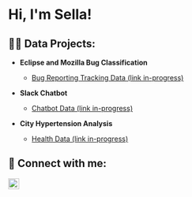 <h1>Hi, I'm Sella!

<h2>👩‍💻 Data Projects:</h2>

- <b>Eclipse and Mozilla Bug Classification</b>
  - [Bug Reporting Tracking Data (link in-progress)](https://github.com/SellaMek)

- <b>Slack Chatbot</b>
    - [Chatbot Data (link in-progress)](https://github.com/SellaMek)
- <b>City Hypertension Analysis</b>
  - [Health Data (link in-progress)](https://github.com/SellaMek)

<h2> 🤳 Connect with me:</h2>

[<img align="left" alt="SellaMek | LinkedIn" width="22px" src="https://cdn.jsdelivr.net/npm/simple-icons@v3/icons/linkedin.svg" />][linkedin]

[linkedin]: www.linkedin.com/in/sellamekonnen
<!--
**joshmadakor1/joshmadakor1** is a ✨ _special_ ✨ repository because its `README.md` (this file) appears on your GitHub profile.

Here are some ideas to get you started:

- 🔭 I’m currently working on ...
- 🌱 I’m currently learning ...
- 👯 I’m looking to collaborate on ...
- 🤔 I’m looking for help with ...
- 💬 Ask me about ...
- 📫 How to reach me: ...
- 😄 Pronouns: ...
- ⚡ Fun fact: ...
-->

